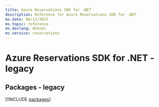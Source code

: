 ```yaml
---
title: Azure Reservations SDK for .NET
description: Reference for Azure Reservations SDK for .NET
ms.date: 06/12/2025
ms.topic: reference
ms.devlang: dotnet
ms.service: reservations
---
```

# Azure Reservations SDK for .NET - legacy
## Packages - legacy
[!INCLUDE [packages](reservations-index.md)]